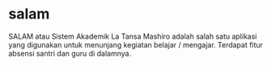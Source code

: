 # salam
SALAM atau Sistem Akademik La Tansa Mashiro adalah salah satu aplikasi yang digunakan untuk menunjang kegiatan belajar / mengajar. Terdapat fitur absensi santri dan guru di dalamnya.
